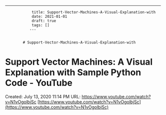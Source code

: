 ---
                title: Support-Vector-Machines-A-Visual-Explanation-with
                date: 2021-01-01    
                draft: true
                tags: []
               ---


            # Support-Vector-Machines-A-Visual-Explanation-with

# Support Vector Machines: A Visual Explanation with Sample Python Code - YouTube
Created: July 13, 2020 11:14 PM
URL: https://www.youtube.com/watch?v=N1vOgolbjSc
[https://www.youtube.com/watch?v=N1vOgolbjSc](https://www.youtube.com/watch?v=N1vOgolbjSc)